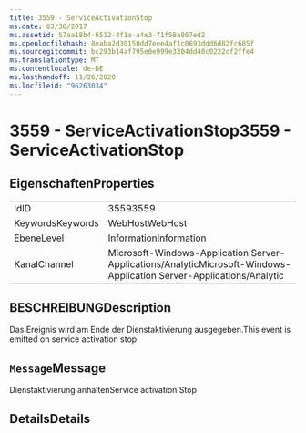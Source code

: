 ```yaml
---
title: 3559 - ServiceActivationStop
ms.date: 03/30/2017
ms.assetid: 57aa18b4-6512-4f1a-a4e3-71f58a867ed2
ms.openlocfilehash: 8eaba2d30150dd7eee4af1c0693ddd6d82fc685f
ms.sourcegitcommit: bc293b14af795e0e999e3304dd40c0222cf2ffe4
ms.translationtype: MT
ms.contentlocale: de-DE
ms.lasthandoff: 11/26/2020
ms.locfileid: "96263034"
---
```

# <a name="3559---serviceactivationstop"></a><span data-ttu-id="a072c-102">3559 - ServiceActivationStop</span><span class="sxs-lookup"><span data-stu-id="a072c-102">3559 - ServiceActivationStop</span></span>

## <a name="properties"></a><span data-ttu-id="a072c-103">Eigenschaften</span><span class="sxs-lookup"><span data-stu-id="a072c-103">Properties</span></span>  
  
|||  
|-|-|  
|<span data-ttu-id="a072c-104">id</span><span class="sxs-lookup"><span data-stu-id="a072c-104">ID</span></span>|<span data-ttu-id="a072c-105">3559</span><span class="sxs-lookup"><span data-stu-id="a072c-105">3559</span></span>|  
|<span data-ttu-id="a072c-106">Keywords</span><span class="sxs-lookup"><span data-stu-id="a072c-106">Keywords</span></span>|<span data-ttu-id="a072c-107">WebHost</span><span class="sxs-lookup"><span data-stu-id="a072c-107">WebHost</span></span>|  
|<span data-ttu-id="a072c-108">Ebene</span><span class="sxs-lookup"><span data-stu-id="a072c-108">Level</span></span>|<span data-ttu-id="a072c-109">Information</span><span class="sxs-lookup"><span data-stu-id="a072c-109">Information</span></span>|  
|<span data-ttu-id="a072c-110">Kanal</span><span class="sxs-lookup"><span data-stu-id="a072c-110">Channel</span></span>|<span data-ttu-id="a072c-111">Microsoft-Windows-Application Server-Applications/Analytic</span><span class="sxs-lookup"><span data-stu-id="a072c-111">Microsoft-Windows-Application Server-Applications/Analytic</span></span>|  
  
## <a name="description"></a><span data-ttu-id="a072c-112">BESCHREIBUNG</span><span class="sxs-lookup"><span data-stu-id="a072c-112">Description</span></span>  

 <span data-ttu-id="a072c-113">Das Ereignis wird am Ende der Dienstaktivierung ausgegeben.</span><span class="sxs-lookup"><span data-stu-id="a072c-113">This event is emitted on service activation stop.</span></span>  
  
## <a name="message"></a><span data-ttu-id="a072c-114">`Message`</span><span class="sxs-lookup"><span data-stu-id="a072c-114">Message</span></span>  

 <span data-ttu-id="a072c-115">Dienstaktivierung anhalten</span><span class="sxs-lookup"><span data-stu-id="a072c-115">Service activation Stop</span></span>  
  
## <a name="details"></a><span data-ttu-id="a072c-116">Details</span><span class="sxs-lookup"><span data-stu-id="a072c-116">Details</span></span>
